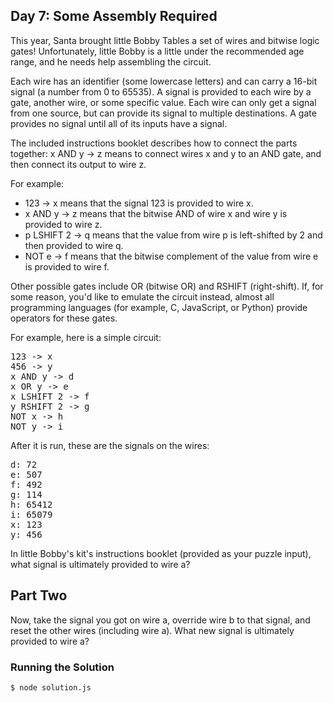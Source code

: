 ## Day 7: Some Assembly Required

This year, Santa brought little Bobby Tables a set of wires and bitwise logic gates!
Unfortunately, little Bobby is a little under the recommended age range,
and he needs help assembling the circuit.

Each wire has an identifier (some lowercase letters) and can carry a 16-bit signal
(a number from 0 to 65535). A signal is provided to each wire by a gate, another wire,
or some specific value. Each wire can only get a signal from one source, but can provide its
signal to multiple destinations. A gate provides no signal until all of its inputs have a signal.

The included instructions booklet describes how to connect the parts together:
x AND y -> z means to connect wires x and y to an AND gate, and then connect its output to wire z.

For example:

- 123 -> x means that the signal 123 is provided to wire x.
- x AND y -> z means that the bitwise AND of wire x and wire y is provided to wire z.
- p LSHIFT 2 -> q means that the value from wire p is left-shifted by 2 and then provided to wire q.
- NOT e -> f means that the bitwise complement of the value from wire e is provided to wire f.

Other possible gates include OR (bitwise OR) and RSHIFT (right-shift).
If, for some reason, you'd like to emulate the circuit instead, almost all programming languages
(for example, C, JavaScript, or Python) provide operators for these gates.

For example, here is a simple circuit:

<pre>
123 -> x
456 -> y
x AND y -> d
x OR y -> e
x LSHIFT 2 -> f
y RSHIFT 2 -> g
NOT x -> h
NOT y -> i
</pre>

After it is run, these are the signals on the wires:

<pre>
d: 72
e: 507
f: 492
g: 114
h: 65412
i: 65079
x: 123
y: 456
</pre>

In little Bobby's kit's instructions booklet (provided as your puzzle input),
what signal is ultimately provided to wire a?


## Part Two

Now, take the signal you got on wire a, override wire b to that signal, and reset the other wires (including wire a). What new signal is ultimately provided to wire a?

### Running the Solution

    $ node solution.js
